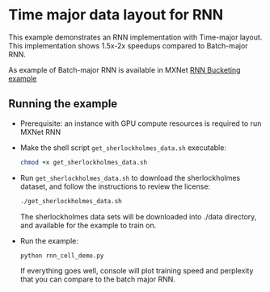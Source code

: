 Time major data layout for RNN
==============================

This example demonstrates an RNN implementation with Time-major layout. This implementation shows 1.5x-2x speedups compared to Batch-major RNN.
	
As example of Batch-major RNN is available in MXNet [RNN Bucketing example](https://github.com/apache/incubator-mxnet/tree/master/example/rnn/bucketing)
	
## Running the example
- Prerequisite: an instance with GPU compute resources is required to run MXNet RNN
- Make the shell script ```get_sherlockholmes_data.sh``` executable:
    ```bash 
    chmod +x get_sherlockholmes_data.sh
    ```
- Run ```get_sherlockholmes_data.sh``` to download the sherlockholmes dataset, and follow the instructions to review the license:
    ```bash
    ./get_sherlockholmes_data.sh
    ```
    The sherlockholmes data sets will be downloaded into ./data directory, and available for the example to train on.
- Run the example:
    ```bash
    python rnn_cell_demo.py
    ```
    
    If everything goes well, console will plot training speed and perplexity that you can compare to the batch major RNN.
